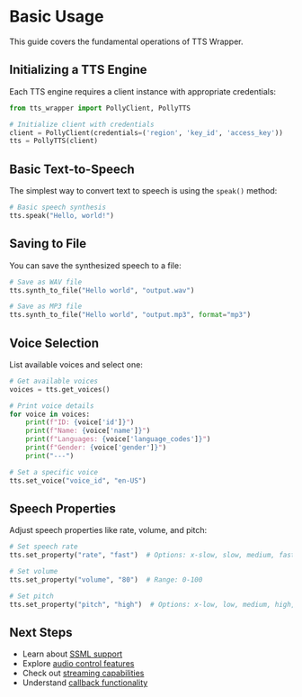 # Basic Usage

This guide covers the fundamental operations of TTS Wrapper.

## Initializing a TTS Engine

Each TTS engine requires a client instance with appropriate credentials:

```python
from tts_wrapper import PollyClient, PollyTTS

# Initialize client with credentials
client = PollyClient(credentials=('region', 'key_id', 'access_key'))
tts = PollyTTS(client)
```

## Basic Text-to-Speech

The simplest way to convert text to speech is using the `speak()` method:

```python
# Basic speech synthesis
tts.speak("Hello, world!")
```

## Saving to File

You can save the synthesized speech to a file:

```python
# Save as WAV file
tts.synth_to_file("Hello world", "output.wav")

# Save as MP3 file
tts.synth_to_file("Hello world", "output.mp3", format="mp3")
```

## Voice Selection

List available voices and select one:

```python
# Get available voices
voices = tts.get_voices()

# Print voice details
for voice in voices:
    print(f"ID: {voice['id']}")
    print(f"Name: {voice['name']}")
    print(f"Languages: {voice['language_codes']}")
    print(f"Gender: {voice['gender']}")
    print("---")

# Set a specific voice
tts.set_voice("voice_id", "en-US")
```

## Speech Properties

Adjust speech properties like rate, volume, and pitch:

```python
# Set speech rate
tts.set_property("rate", "fast")  # Options: x-slow, slow, medium, fast, x-fast

# Set volume
tts.set_property("volume", "80")  # Range: 0-100

# Set pitch
tts.set_property("pitch", "high")  # Options: x-low, low, medium, high, x-high
```

## Next Steps

- Learn about [SSML support](ssml)
- Explore [audio control features](audio-control)
- Check out [streaming capabilities](streaming)
- Understand [callback functionality](callbacks) 